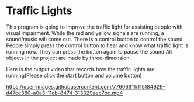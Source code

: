 # Traffic Lights
This program is going to improve the traffic light for assisting people with visual impairment.
While the red and yellow signals are running, a sound/music will come out. There is a control 
button to control the sound. People simply press the control button to hear and know what traffic 
light is running now. They can press the button again to pause the sound.All objects in the project
are made by three-dimension. 

Here is the output video that records how the traffic lights are running(Please click the start button and volume button) 

https://user-images.githubusercontent.com/77606911/115184629-d47ce380-a0a3-11eb-8474-313029aec7bc.mp4

